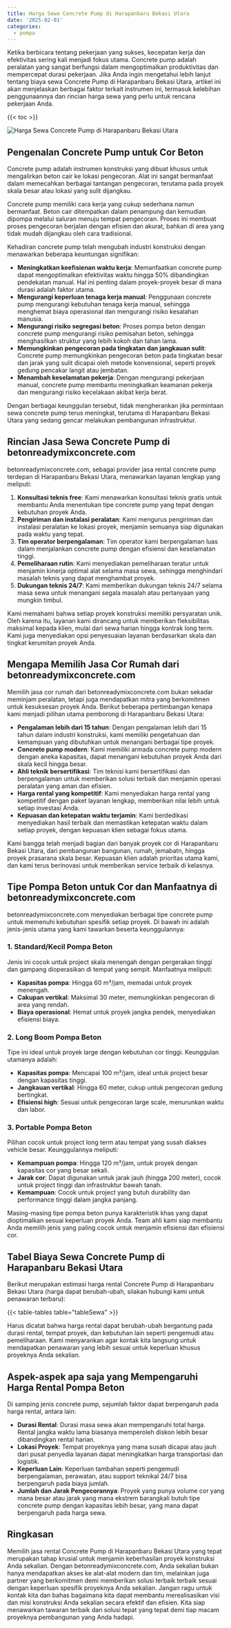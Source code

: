 ```yaml
---
title: Harga Sewa Concrete Pump di Harapanbaru Bekasi Utara
date: '2025-02-01'
categories:
  - pompa
---
```


Ketika berbicara tentang pekerjaan yang sukses, kecepatan kerja dan efektivitas sering kali menjadi fokus utama. Concrete pump adalah peralatan yang sangat berfungsi dalam mengoptimalkan produktivitas dan mempercepat durasi pekerjaan. Jika Anda ingin mengetahui lebih lanjut tentang biaya sewa Concrete Pump di Harapanbaru Bekasi Utara, artikel ini akan menjelaskan berbagai faktor terkait instrumen ini, termasuk kelebihan penggunaannya dan rincian harga sewa yang perlu untuk rencana pekerjaan Anda.

{{< toc >}}

![Harga Sewa Concrete Pump di Harapanbaru Bekasi Utara](https://betoncor8.github.io/pump/concrete-pump%20(19).png)

## Pengenalan Concrete Pump untuk Cor Beton

Concrete pump adalah instrumen konstruksi yang dibuat khusus untuk mengalirkan beton cair ke lokasi pengecoran. Alat ini sangat bermanfaat dalam memecahkan berbagai tantangan pengecoran, terutama pada proyek skala besar atau lokasi yang sulit dijangkau.

Concrete pump memiliki cara kerja yang cukup sederhana namun bermanfaat. Beton cair ditempatkan dalam penampung dan kemudian dipompa melalui saluran menuju tempat pengecoran. Proses ini membuat proses pengecoran berjalan dengan efisien dan akurat, bahkan di area yang tidak mudah dijangkau oleh cara tradisional.

Kehadiran concrete pump telah mengubah industri konstruksi dengan menawarkan beberapa keuntungan signifikan:

- **Meningkatkan keefisienan waktu kerja**: Memanfaatkan concrete pump dapat mengoptimalkan efektivitas waktu hingga 50% dibandingkan pendekatan manual. Hal ini penting dalam proyek-proyek besar di mana durasi adalah faktor utama.
- **Mengurangi keperluan tenaga kerja manual**: Penggunaan concrete pump mengurangi kebutuhan tenaga kerja manual, sehingga menghemat biaya operasional dan mengurangi risiko kesalahan manusia.
- **Mengurangi risiko segregasi beton**: Proses pompa beton dengan concrete pump mengurangi risiko pemisahan beton, sehingga menghasilkan struktur yang lebih kokoh dan tahan lama.
- **Memungkinkan pengecoran pada tingkatan dan jangkauan sulit**: Concrete pump memungkinkan pengecoran beton pada tingkatan besar dan jarak yang sulit dicapai oleh metode konvensional, seperti proyek gedung pencakar langit atau jembatan.
- **Menambah keselamatan pekerja**: Dengan mengurangi pekerjaan manual, concrete pump membantu meningkatkan keamanan pekerja dan mengurangi risiko kecelakaan akibat kerja berat.

Dengan berbagai keunggulan tersebut, tidak mengherankan jika permintaan sewa concrete pump terus meningkat, terutama di Harapanbaru Bekasi Utara yang sedang gencar melakukan pembangunan infrastruktur.

## Rincian Jasa Sewa Concrete Pump di betonreadymixconcrete.com

betonreadymixconcrete.com, sebagai provider jasa rental concrete pump terdepan di Harapanbaru Bekasi Utara, menawarkan layanan lengkap yang meliputi:

1. **Konsultasi teknis free**: Kami menawarkan konsultasi teknis gratis untuk membantu Anda menentukan tipe concrete pump yang tepat dengan kebutuhan proyek Anda.
2. **Pengiriman dan instalasi peralatan**: Kami mengurus pengiriman dan instalasi peralatan ke lokasi proyek, menjamin semuanya siap digunakan pada waktu yang tepat.
3. **Tim operator berpengalaman**: Tim operator kami berpengalaman luas dalam menjalankan concrete pump dengan efisiensi dan keselamatan tinggi.
4. **Pemeliharaan rutin**: Kami menyediakan pemeliharaan teratur untuk menjamin kinerja optimal alat selama masa sewa, sehingga menghindari masalah teknis yang dapat menghambat proyek.
5. **Dukungan teknis 24/7**: Kami memberikan dukungan teknis 24/7 selama masa sewa untuk menangani segala masalah atau pertanyaan yang mungkin timbul.

Kami memahami bahwa setiap proyek konstruksi memiliki persyaratan unik. Oleh karena itu, layanan kami dirancang untuk memberikan fleksibilitas maksimal kepada klien, mulai dari sewa harian hingga kontrak long term. Kami juga menyediakan opsi penyesuaian layanan berdasarkan skala dan tingkat kerumitan proyek Anda.

## Mengapa Memilih Jasa Cor Rumah dari betonreadymixconcrete.com

Memilih jasa cor rumah dari betonreadymixconcrete.com bukan sekadar meminjam peralatan, tetapi juga mendapatkan mitra yang berkomitmen untuk kesuksesan proyek Anda. Berikut beberapa pertimbangan kenapa kami menjadi pilihan utama pemborong di Harapanbaru Bekasi Utara:

- **Pengalaman lebih dari 15 tahun**: Dengan pengalaman lebih dari 15 tahun dalam industri konstruksi, kami memiliki pengetahuan dan kemampuan yang dibutuhkan untuk menangani berbagai tipe proyek.
- **Concrete pump modern**: Kami memiliki armada concrete pump modern dengan aneka kapasitas, dapat menangani kebutuhan proyek Anda dari skala kecil hingga besar.
- **Ahli teknik bersertifikasi**: Tim teknisi kami bersertifikasi dan berpengalaman untuk memberikan solusi terbaik dan menjamin operasi peralatan yang aman dan efisien.
- **Harga rental yang kompetitif**: Kami menyediakan harga rental yang kompetitif dengan paket layanan lengkap, memberikan nilai lebih untuk setiap investasi Anda.
- **Kepuasan dan ketepatan waktu terjamin**: Kami berdedikasi menyediakan hasil terbaik dan memastikan ketepatan waktu dalam setiap proyek, dengan kepuasan klien sebagai fokus utama.

Kami bangga telah menjadi bagian dari banyak proyek cor di Harapanbaru Bekasi Utara, dari pembangunan bangunan, rumah, jemabatn, hingga proyek prasarana skala besar. Kepuasan klien adalah prioritas utama kami, dan kami terus berinovasi untuk memberikan service terbaik di kelasnya.

## Tipe Pompa Beton untuk Cor dan Manfaatnya di betonreadymixconcrete.com

betonreadymixconcrete.com menyediakan berbagai tipe concrete pump untuk memenuhi kebutuhan spesifik setiap proyek. Di bawah ini adalah jenis-jenis utama yang kami tawarkan beserta keunggulannya:

### 1\. Standard/Kecil Pompa Beton

Jenis ini cocok untuk project skala menengah dengan pergerakan tinggi dan gampang dioperasikan di tempat yang sempit. Manfaatnya meliputi:

- **Kapasitas pompa**: Hingga 60 m³/jam, memadai untuk proyek menengah.
- **Cakupan vertikal**: Maksimal 30 meter, memungkinkan pengecoran di area yang rendah.
- **Biaya operasional**: Hemat untuk proyek jangka pendek, menyediakan efisiensi biaya.

### 2\. Long Boom Pompa Beton

Tipe ini ideal untuk proyek large dengan kebutuhan cor tinggi. Keunggulan utamanya adalah:

- **Kapasitas pompa**: Mencapai 100 m³/jam, ideal untuk project besar dengan kapasitas tinggi.
- **Jangkauan vertikal**: Hingga 60 meter, cukup untuk pengecoran gedung bertingkat.
- **Efisiensi high**: Sesuai untuk pengecoran large scale, menurunkan waktu dan labor.

### 3\. Portable Pompa Beton

Pilihan cocok untuk project long term atau tempat yang susah diakses vehicle besar. Keunggulannya meliputi:

- **Kemampuan pompa**: Hingga 120 m³/jam, untuk proyek dengan kapasitas cor yang besar sekali.
- **Jarak cor**: Dapat digunakan untuk jarak jauh (hingga 200 meter), cocok untuk project tinggi dan infrastruktur bawah tanah.
- **Kemampuan**: Cocok untuk project yang butuh durability dan performance tinggi dalam jangka panjang.

Masing-masing tipe pompa beton punya karakteristik khas yang dapat dioptimalkan sesuai keperluan proyek Anda. Team ahli kami siap membantu Anda memilih jenis yang paling cocok untuk menjamin efisiensi dan efisiensi cor.

## Tabel Biaya Sewa Concrete Pump di Harapanbaru Bekasi Utara

Berikut merupakan estimasi harga rental Concrete Pump di Harapanbaru Bekasi Utara (harga dapat berubah-ubah, silakan hubungi kami untuk penawaran terbaru):

{{< table-tables table="tableSewa" >}}

Harus dicatat bahwa harga rental dapat berubah-ubah bergantung pada durasi rental, tempat proyek, dan kebutuhan lain seperti pengemudi atau pemeliharaan. Kami menyarankan agar kontak kita langsung untuk mendapatkan penawaran yang lebih sesuai untuk keperluan khusus proyeknya Anda sekalian.

## Aspek-aspek apa saja yang Mempengaruhi Harga Rental Pompa Beton

Di samping jenis concrete pump, sejumlah faktor dapat berpengaruh pada harga rental, antara lain:

- **Durasi Rental**: Durasi masa sewa akan mempengaruhi total harga. Rental jangka waktu lama biasanya memperoleh diskon lebih besar dibandingkan rental harian.
- **Lokasi Proyek**: Tempat proyeknya yang mana susah dicapai atau jauh dari pusat penyedia layanan dapat meningkatkan harga transportasi dan logistik.
- **Keperluan Lain**: Keperluan tambahan seperti pengemudi berpengalaman, perawatan, atau support teknikal 24/7 bisa berpengaruh pada biaya jumlah.
- **Jumlah dan Jarak Pengecorannya**: Proyek yang punya volume cor yang mana besar atau jarak yang mana ekstrem barangkali butuh tipe concrete pump dengan kapasitas lebih besar, yang mana dapat berpengaruh pada harga sewa.

## Ringkasan

Memilih jasa rental Concrete Pump di Harapanbaru Bekasi Utara yang tepat merupakan tahap krusial untuk menjamin keberhasilan proyek konstruksi Anda sekalian. Dengan betonreadymixconcrete.com, Anda sekalian bukan hanya mendapatkan akses ke alat-alat modern dan tim, melainkan juga partner yang berkomitmen demi memberikan solusi terbaik terbaik sesuai dengan keperluan spesifik proyeknya Anda sekalian. Jangan ragu untuk kontak kita dan bahas bagaimana kita dapat membantu merealisasikan visi dan misi konstruksi Anda sekalian secara efektif dan efisien. Kita siap menawarkan tawaran terbaik dan solusi tepat yang tepat demi tiap macam proyeknya pembangunan yang Anda hadapi.
